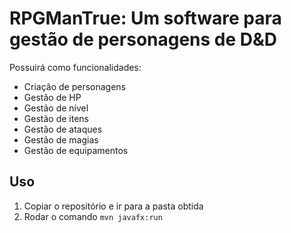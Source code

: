 # RPGManTrue: Um software para gestão de personagens de D&D

Possuirá como funcionalidades:
- Criação de personagens
- Gestão de HP
- Gestão de nível
- Gestão de itens
- Gestão de ataques
- Gestão de magias
- Gestão de equipamentos

## Uso

1. Copiar o repositório e ir para a pasta obtida
2. Rodar o comando ``mvn javafx:run``
